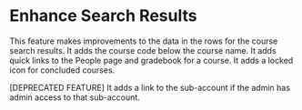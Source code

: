 # Enhance Search Results

This feature makes improvements to the data in the rows for the course search results. It adds the course code below the course name. It adds quick links to the People page and gradebook for a course. It adds a locked icon for concluded courses.

[DEPRECATED FEATURE] It adds a link to the sub-account if the admin has admin access to that sub-account.

